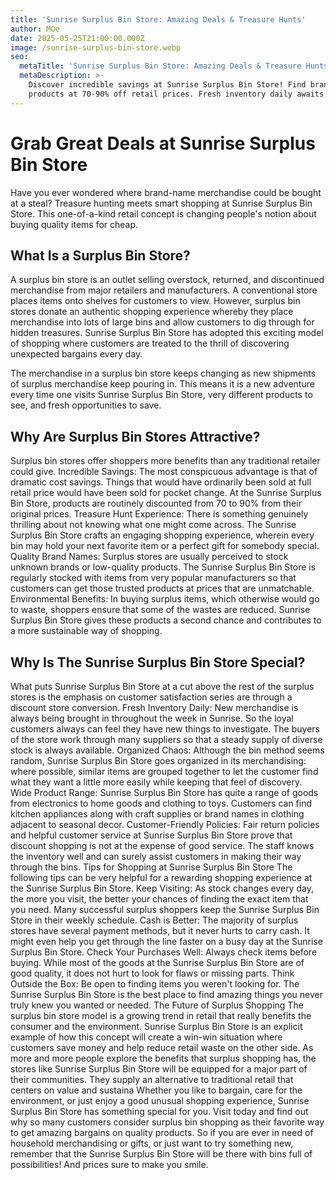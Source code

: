 ```yaml
---
title: 'Sunrise Surplus Bin Store: Amazing Deals & Treasure Hunts'
author: MOe
date: 2025-05-25T21:00:00.000Z
image: /sunrise-surplus-bin-store.webp
seo:
  metaTitle: 'Sunrise Surplus Bin Store: Amazing Deals & Treasure Hunts'
  metaDescription: >-
    Discover incredible savings at Sunrise Surplus Bin Store! Find brand-name
    products at 70-90% off retail prices. Fresh inventory daily awaits you.
---
```


# Grab Great Deals at Sunrise Surplus Bin Store

Have you ever wondered where brand-name merchandise could be bought at a steal? Treasure hunting meets smart shopping at Sunrise Surplus Bin Store. This one-of-a-kind retail concept is changing people's notion about buying quality items for cheap.

## What Is a Surplus Bin Store?

A surplus bin store is an outlet selling overstock, returned, and discontinued merchandise from major retailers and manufacturers. A conventional store places items onto shelves for customers to view. However, surplus bin stores donate an authentic shopping experience whereby they place merchandise into lots of large bins and allow customers to dig through for hidden treasures. Sunrise Surplus Bin Store has adopted this exciting model of shopping where customers are treated to the thrill of discovering unexpected bargains every day.

The merchandise in a surplus bin store keeps changing as new shipments of surplus merchandise keep pouring in. This means it is a new adventure every time one visits Sunrise Surplus Bin Store, very different products to see, and fresh opportunities to save.

## Why Are Surplus Bin Stores Attractive?

Surplus bin stores offer shoppers more benefits than any traditional retailer could give.
Incredible Savings: The most conspicuous advantage is that of dramatic cost savings. Things that would have ordinarily been sold at full retail price would have been sold for pocket change. At the Sunrise Surplus Bin Store, products are routinely discounted from 70 to 90% from their original prices.
Treasure Hunt Experience: There is something genuinely thrilling about not knowing what one might come across. The Sunrise Surplus Bin Store crafts an engaging shopping experience, wherein every bin may hold your next favorite item or a perfect gift for somebody special.
Quality Brand Names: Surplus stores are usually perceived to stock unknown brands or low-quality products. The Sunrise Surplus Bin Store is regularly stocked with items from very popular manufacturers so that customers can get those trusted products at prices that are unmatchable.
Environmental Benefits: In buying surplus items, which otherwise would go to waste, shoppers ensure that some of the wastes are reduced. Sunrise Surplus Bin Store gives these products a second chance and contributes to a more sustainable way of shopping.

## Why Is The Sunrise Surplus Bin Store Special?

What puts Sunrise Surplus Bin Store at a cut above the rest of the surplus stores is the emphasis on customer satisfaction series are through a discount store conversion.
Fresh Inventory Daily: New merchandise is always being brought in throughout the week in Sunrise. So the loyal customers always can feel they have new things to investigate. The buyers of the store work through many suppliers so that a steady supply of diverse stock is always available.
Organized Chaos: Although the bin method seems random, Sunrise Surplus Bin Store goes organized in its merchandising: where possible, similar items are grouped together to let the customer find what they want a little more easily while keeping that feel of discovery.
Wide Product Range: Sunrise Surplus Bin Store has quite a range of goods from electronics to home goods and clothing to toys. Customers can find kitchen appliances along with craft supplies or brand names in clothing adjacent to seasonal decor.
Customer-Friendly Policies: Fair return policies and helpful customer service at Sunrise Surplus Bin Store prove that discount shopping is not at the expense of good service. The staff knows the inventory well and can surely assist customers in making their way through the bins.
Tips for Shopping at Sunrise Surplus Bin Store
The following tips can be very helpful for a rewarding shopping experience at the Sunrise Surplus Bin Store.
Keep Visiting: As stock changes every day, the more you visit, the better your chances of finding the exact item that you need. Many successful surplus shoppers keep the Sunrise Surplus Bin Store in their weekly schedule.
Cash is Better: The majority of surplus stores have several payment methods, but it never hurts to carry cash. It might even help you get through the line faster on a busy day at the Sunrise Surplus Bin Store.
Check Your Purchases Well: Always check items before buying. While most of the goods at the Sunrise Surplus Bin Store are of good quality, it does not hurt to look for flaws or missing parts.
Think Outside the Box: Be open to finding items you weren't looking for. The Sunrise Surplus Bin Store is the best place to find amazing things you never truly knew you wanted or needed.
The Future of Surplus Shopping
The surplus bin store model is a growing trend in retail that really benefits the consumer and the environment. Sunrise Surplus Bin Store is an explicit example of how this concept will create a win-win situation where customers save money and help reduce retail waste on the other side.
As more and more people explore the benefits that surplus shopping has, the stores like Sunrise Surplus Bin Store will be equipped for a major part of their communities. They supply an alternative to traditional retail that centers on value and sustaina
Whether you like to bargain, care for the environment, or just enjoy a good unusual shopping experience, Sunrise Surplus Bin Store has something special for you. Visit today and find out why so many customers consider surplus bin shopping as their favorite way to get amazing bargains on quality products.
So if you are ever in need of household merchandising or gifts, or just want to try something new, remember that the Sunrise Surplus Bin Store will be there with bins full of possibilities! And prices sure to make you smile.
